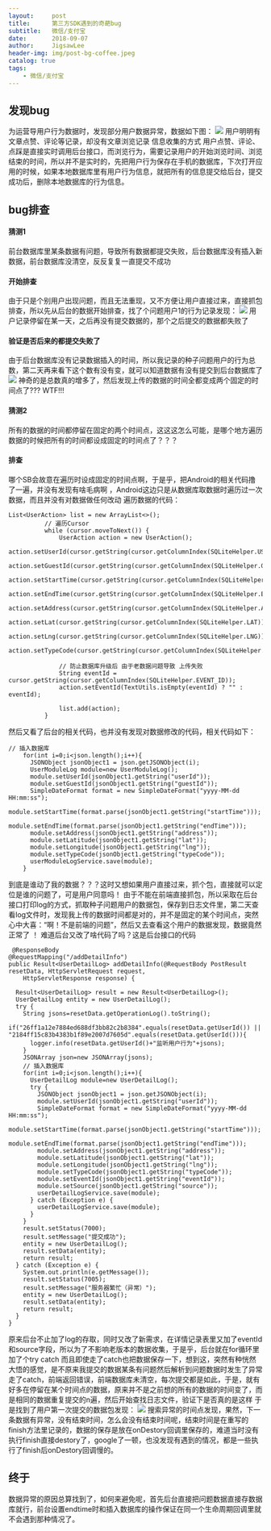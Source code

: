 ```yaml
---
layout:     post
title:      第三方SDK遇到的奇葩bug
subtitle:   微信/支付宝 
date:       2018-09-07
author:     JigsawLee
header-img: img/post-bg-coffee.jpeg
catalog: true
tags:
    - 微信/支付宝
---
```


## 发现bug
  为运营导用户行为数据时，发现部分用户数据异常，数据如下图：
  ![](/img/bug.png)
  用户明明有文章点赞、评论等记录，却没有文章浏览记录
  信息收集的方式
  用户点赞、评论、点踩是直接实时调用后台接口，而浏览行为，需要记录用户的开始浏览时间、浏览结束的时间，所以并不是实时的，先把用户行为保存在手机的数据库，下次打开应用的时候，如果本地数据库里有用户行为信息，就把所有的信息提交给后台，提交成功后，删除本地数据库的行为信息。
## bug排查
#### 猜测1
  前台数据库里某条数据有问题，导致所有数据都提交失败，后台数据库没有插入新数据，前台数据库没清空，反反复复一直提交不成功
#### 开始排查
  由于只是个别用户出现问题，而且无法重现，又不方便让用户直接过来，直接抓包排查，所以先从后台的数据开始排查，找了个问题用户1的行为记录发现：
  ![](/img/bug_1.png)
  用户记录停留在某一天，之后再没有提交数据的，那个之后提交的数据都失败了
#### 验证是否后来的都提交失败了
  由于后台数据库没有记录数据插入的时间，所以我记录的种子问题用户的行为总数，第二天再来看下这个数有没有变，就可以知道数据有没有提交到后台数据库了
  ![](/img/bug_2.png)
  神奇的是总数真的增多了，然后发现上传的数据的时间全都变成两个固定的时间点了??? WTF!!!
#### 猜测2
  所有的数据的时间都停留在固定的两个时间点，这这这怎么可能，是哪个地方遍历数据的时候把所有的时间都设成固定的时间点了？？？
#### 排查
  哪个SB会故意在遍历时设成固定的时间点啊，于是乎，把Android的相关代码撸了一遍，并没有发现有啥毛病啊 ，Android这边只是从数据库取数据时遍历过一次数据，而且并没有对数据做任何改动
  遍历数据的代码：
  ```
  List<UserAction> list = new ArrayList<>();
            // 遍历Cursor
            while (cursor.moveToNext()) {
                UserAction action = new UserAction();
                action.setUserId(cursor.getString(cursor.getColumnIndex(SQLiteHelper.USER_ID)));
                action.setGuestId(cursor.getString(cursor.getColumnIndex(SQLiteHelper.GUEST_ID)));
                action.setStartTime(cursor.getString(cursor.getColumnIndex(SQLiteHelper.START_TIME)));
                action.setEndTime(cursor.getString(cursor.getColumnIndex(SQLiteHelper.END_TIME)));
                action.setAddress(cursor.getString(cursor.getColumnIndex(SQLiteHelper.ADDRESS)));
                action.setLat(cursor.getString(cursor.getColumnIndex(SQLiteHelper.LAT)));
                action.setLng(cursor.getString(cursor.getColumnIndex(SQLiteHelper.LNG)));
                action.setTypeCode(cursor.getString(cursor.getColumnIndex(SQLiteHelper.TYPE_CODE)));

                // 防止数据库升级后 由于老数据问题导致 上传失败
                String eventId = cursor.getString(cursor.getColumnIndex(SQLiteHelper.EVENT_ID));
                action.setEventId(TextUtils.isEmpty(eventId) ? "" : eventId);

                list.add(action);
            }
  ```
  然后又看了后台的相关代码，也并没有发现对数据修改的代码，相关代码如下：
  ```
  // 插入数据库
      for(int i=0;i<json.length();i++){
        JSONObject jsonObject1 = json.getJSONObject(i);
        UserModuleLog module=new UserModuleLog();
        module.setUserId(jsonObject1.getString("userId"));
        module.setGuestId(jsonObject1.getString("guestId"));
        SimpleDateFormat format = new SimpleDateFormat("yyyy-MM-dd HH:mm:ss");
        module.setStartTime(format.parse(jsonObject1.getString("startTime")));
        module.setEndTime(format.parse(jsonObject1.getString("endTime")));
        module.setAddress(jsonObject1.getString("address"));
        module.setLatitude(jsonObject1.getString("lat"));
        module.setLongitude(jsonObject1.getString("lng"));
        module.setTypeCode(jsonObject1.getString("typeCode"));
        userModuleLogService.save(module);
      }
  ```
  到底是谁动了我的数据？？？这时又想如果用户直接过来，抓个包，直接就可以定位是谁的问题了，可是用户同意吗！
  由于不能在前端直接抓包，所以采取在后台接口打印log的方式，抓取种子问题用户的数据包，保存到日志文件里，第二天查看log文件时，发现我上传的数据时间都是对的，并不是固定的某个时间点，突然心中大喜：“啊！不是前端的问题”，然后又去查看这个用户的数据发现，数据竟然正常了
  ！[](/img/bug_3.png)
  难道后台又改了啥代码了吗？这是后台接口的代码
  ```
   @ResponseBody
  @RequestMapping("/addDetailInfo")
  public Result<UserDetailLog> addDetailInfo(@RequestBody PostResult resetData, HttpServletRequest request,
      HttpServletResponse response) {

    Result<UserDetailLog> result = new Result<UserDetailLog>();
    UserDetailLog entity = new UserDetailLog();
    try {      
      String jsons=resetData.getOperationLog().toString();
      if("26ff1a12e7884ed688df3bb82c2b8384".equals(resetData.getUserId()) || "2184ff15c83b4383b1f89e2007d7605d".equals(resetData.getUserId())){
        logger.info(resetData.getUserId()+"监听用户行为"+jsons);
      }
      JSONArray json=new JSONArray(jsons);  
      // 插入数据库
      for(int i=0;i<json.length();i++){ 
        UserDetailLog module=new UserDetailLog();
        try {
          JSONObject jsonObject1 = json.getJSONObject(i);         
          module.setUserId(jsonObject1.getString("userId"));
          SimpleDateFormat format = new SimpleDateFormat("yyyy-MM-dd HH:mm:ss");
          module.setStartTime(format.parse(jsonObject1.getString("startTime")));
          module.setEndTime(format.parse(jsonObject1.getString("endTime")));
          module.setAddress(jsonObject1.getString("address"));
          module.setLatitude(jsonObject1.getString("lat"));
          module.setLongitude(jsonObject1.getString("lng"));
          module.setTypeCode(jsonObject1.getString("typeCode"));
          module.setEventId(jsonObject1.getString("eventId"));
          module.setSource(jsonObject1.getString("source"));
          userDetailLogService.save(module);
        } catch (Exception e) {
          userDetailLogService.save(module);
        }
      }     
      result.setStatus(7000);
      result.setMessage("提交成功");
      entity = new UserDetailLog();
      result.setData(entity);
      return result;
    } catch (Exception e) { 
      System.out.println(e.getMessage());
      result.setStatus(7005);
      result.setMessage("服务器繁忙（异常）");
      entity = new UserDetailLog();
      result.setData(entity);
      return result;
    }
  }
  ```
  原来后台不止加了log的存取，同时又改了新需求，在详情记录表里又加了eventId和source字段，所以为了不影响老版本的数据收集，于是乎，后台就在for循环里加了个try catch 而且即使走了catch也把数据保存一下，想到这，突然有种恍然大悟的感觉，是不原来我提交的数据某条有问题然后解析到问题数据时发生了异常走了catch，前端返回错误，前端数据库未清空，每次提交都是如此，于是，就有好多在停留在某个时间点的数据，原来并不是之前想的所有的数据的时间变了，而是相同的数据重复提交的n遍，然后开始查找日志文件，验证下是否真的是这样
  于是找到了用户第一次提交的数据包发现：
  ![](/img/bug_4.png)
  搜索异常的时间点发现，果然，下一条数据有异常，没有结束时间，怎么会没有结束时间呢，结束时间是在重写的finish方法里记录的，数据的保存是放在onDestory回调里保存的，难道当时没有执行finish直接destory了，google了一顿，也没发现有遇到的情况，都是一些执行了finish后onDestory回调慢的。
## 终于
  数据异常的原因总算找到了，如何来避免呢，首先后台直接把问题数据直接存数据库就行，前台设置endtime时和插入数据库的操作保证在同一个生命周期回调里就不会遇到那种情况了。

